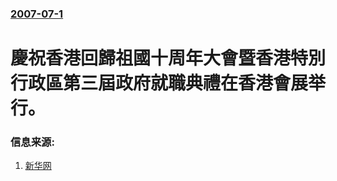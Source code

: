 ### [2007-07-1](/news/2007/07/1/index.md)

##### 
# 慶祝香港回歸祖國十周年大會暨香港特別行政區第三屆政府就職典禮在香港會展举行。




### 信息来源:

1. [新华网](http://news.xinhuanet.com/politics/2007-07/01/content_6314328.htm)
